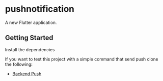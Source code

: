 # pushnotification

A new Flutter application.

## Getting Started

Install the dependencies

If you want to test this project with a simple command that send push clone the following:

- [Backend Push](https://github.com/lvaldivia/pushnotification_backend)
